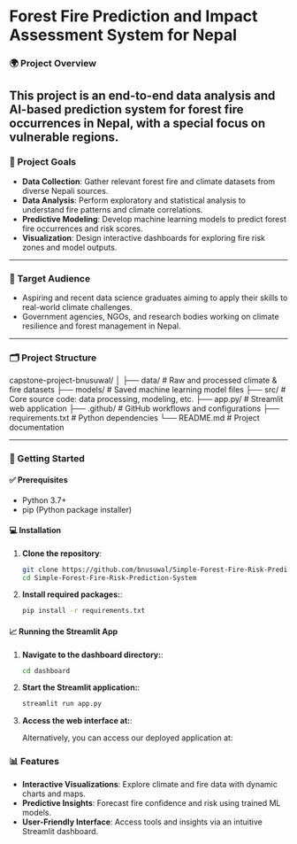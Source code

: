 # Forest Fire Prediction and Impact Assessment System for Nepal

### 🌍 Project Overview

## This project is an end-to-end data analysis and AI-based prediction system for forest fire occurrences in Nepal, with a special focus on vulnerable regions.

### 🎯 Project Goals

- **Data Collection**: Gather relevant forest fire and climate datasets from diverse Nepali sources.
- **Data Analysis**: Perform exploratory and statistical analysis to understand fire patterns and climate correlations.
- **Predictive Modeling**: Develop machine learning models to predict forest fire occurrences and risk scores.
- **Visualization**: Design interactive dashboards for exploring fire risk zones and model outputs.

---

### 👥 Target Audience

- Aspiring and recent data science graduates aiming to apply their skills to real-world climate challenges.
- Government agencies, NGOs, and research bodies working on climate resilience and forest management in Nepal.

---

### 🗂️ Project Structure

capstone-project-bnusuwal/
│
├── data/ # Raw and processed climate & fire datasets
├── models/ # Saved machine learning model files
├── src/ # Core source code: data processing, modeling, etc.
├── app.py/ # Streamlit web application
├── .github/ # GitHub workflows and configurations
├── requirements.txt # Python dependencies
└── README.md # Project documentation

---

### 🚀 Getting Started

#### ✅ Prerequisites

- Python 3.7+
- pip (Python package installer)

#### 💻 Installation

1. **Clone the repository**:

   ```bash
   git clone https://github.com/bnusuwal/Simple-Forest-Fire-Risk-Prediction-System.git
   cd Simple-Forest-Fire-Risk-Prediction-System

   ```

2. **Install required packages:**:
   ```bash
   pip install -r requirements.txt
   ```

#### 📈 Running the Streamlit App

1. **Navigate to the dashboard directory:**:

   ```bash
   cd dashboard

   ```

2. **Start the Streamlit application:**:

   ```bash
   streamlit run app.py
   ```

3. **Access the web interface at:**:

   Alternatively, you can access our deployed application at:

### 📊 Features

- **Interactive Visualizations**: Explore climate and fire data with dynamic charts and maps.
- **Predictive Insights**: Forecast fire confidence and risk using trained ML models.
- **User-Friendly Interface**: Access tools and insights via an intuitive Streamlit dashboard.
